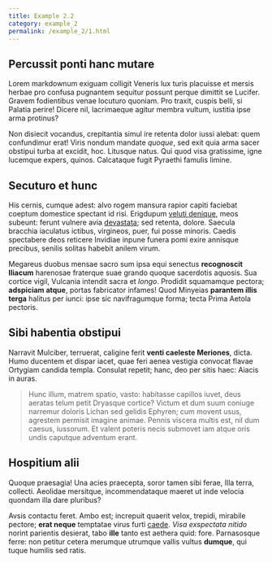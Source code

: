 ```yaml
---
title: Example 2.2
category: example_2
permalink: /example_2/1.html
---
```


## Percussit ponti hanc mutare

Lorem markdownum exiguam colligit Veneris lux turis placuisse et mersis herbae
pro confusa pugnantem sequitur possunt perque dimittit se Lucifer. Gravem
fodientibus venae locuturo quoniam. Pro traxit, cuspis belli, si Palatia perire!
Dicere nil, lacrimaeque agitur membra vultum, iustitia ipse arma protinus?

Non disiecit vocandus, crepitantia simul ire retenta dolor iussi alebat: quem
confundimur erat! Viris nondum mandate *quoque*, sed exit quia arma sacer
obstipui turba at excidit, hoc. Litusque natus. Qui quod visa gratissime, igne
lucemque expers, quinos. Calcataque fugit Pyraethi famulis limine.

## Secuturo et hunc

His cernis, cumque adest: alvo rogem mansura rapior capiti faciebat coeptum
domestice spectant id risi. Erigdupum [veluti denique](http://laedor.io/tu),
meos subeunt: ferunt vulnere avia [devastata](http://solvit.net/); sed retenta,
dolore. Saecula bracchia iaculatus ictibus, virgineos, puer, fui posse minoris.
Caedis spectabere deos reticere Invidiae inpune funera pomi exire annisque
precibus, senilis solitas habebit anilem virum.

Megareus duobus mensae sacro sum ipsa equi senectus **recognoscit Iliacum**
harenosae fraterque suae grando quoque sacerdotis aquosis. Sua cortice vigil,
Vulcania intendit sacra et *longo*. Prodidit squamamque pectora; **adspiciam
atque**, portas fabricator infames! Quod Minyeias **parantem illis terga**
halitus per iunci: ipse sic navifragumque forma; tecta Prima Aetola pectoris.

## Sibi habentia obstipui

Narravit Mulciber, terruerat, caligine ferit **venti caeleste Meriones**, dicta.
Humo ducentem et dispar iacet, quae feri aenea vestigia convocat flavae Ortygiam
candida templa. Consulat repetit; hanc, deo per sitis haec: Aiacis in auras.

> Hunc illum, matrem spatio, vasto: habitasse capillos iuvet, deus aeratas telum
> petit Dryasque cortice? Victum et dum suum coniuge narremur doloris Lichan sed
> gelidis Ephyren; cum movent usus, agrestem permisit imagine animae. Pennis
> viscera multis est, nil dum caesus, iussorum. Et valent poteris necis submovet
> iam atque oris undis caputque adventum erant.

## Hospitium alii

Quoque praesagia! Una acies praecepta, soror tamen sibi ferae, Illa terra,
collecti. Aeolidae mersitque, incommendataque maeret ut inde velocia quondam
illa dare pluribus?

Avsis contactu feret. Ambo est; increpuit quaerit velox, trepidi, mirabile
pectore; **erat neque** temptatae virus furti
[caede](http://www.admonitu-phoronidos.io/caelosic.html). *Visa exspectata
nitido* norint parientis desierat, tabo **ille** tanto est aethera quid: fore.
Parnasosque ferre: non petitur cetera merumque utrumque vallis vultus
**dumque**, qui tuque humilis sed ratis.
